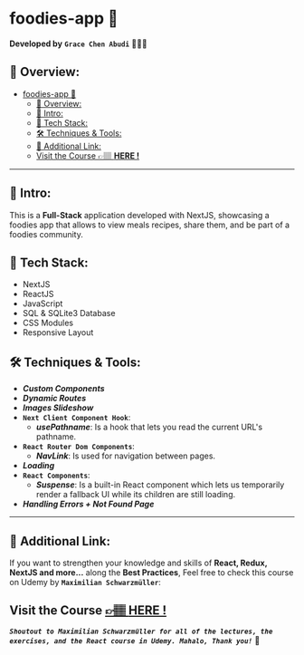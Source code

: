 # foodies-app 🍱

**Developed by** **`Grace Chen Abudi`** 👩🏽‍💻

## 📣 Overview:

- [foodies-app 🍱](#foodies-app-)
  - [📣 Overview:](#-overview)
  - [🔎 Intro:](#-intro)
  - [🧰 Tech Stack:](#-tech-stack)
  - [🛠️ Techniques \& Tools:](#️-techniques--tools)
  - [🔗 Additional Link:](#-additional-link)
  - [Visit the Course 👉🏽 **HERE !**](#visit-the-course--here-)

---

## 🔎 Intro:

This is a **Full-Stack** application developed with NextJS, showcasing a foodies app that allows to view meals recipes, share them, and be part of a foodies community.

## 🧰 Tech Stack:

- NextJS
- ReactJS
- JavaScript
- SQL & SQLite3 Database
- CSS Modules
- Responsive Layout

## 🛠️ Techniques & Tools:

- **_Custom Components_**
- **_Dynamic Routes_**
- **_Images Slideshow_**
- **`Next Client Component Hook`**:
  - **_usePathname_**: Is a hook that lets you read the current URL's pathname.
- **`React Router Dom Components`**:
  - **_NavLink_**: Is used for navigation between pages.
- **_Loading_**
- **`React Components`**:
  - **_Suspense_**: Is a built-in React component which lets us temporarily render a fallback UI while its children are still loading.
- **_Handling Errors + Not Found Page_**

---

## 🔗 Additional Link:

If you want to strengthen your knowledge and skills of **React, Redux, NextJS and more...** along the **Best Practices**, Feel free to check this course on Udemy by **`Maximilian Schwarzmüller`**:

## Visit the Course [&#128073;&#127997; **HERE !**](https://www.udemy.com/course/react-the-complete-guide-incl-redux/)

**_`Shoutout to Maximilian Schwarzmüller for all of the lectures, the exercises, and the React course in Udemy. Mahalo, Thank you!`_** 🌺
